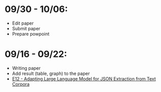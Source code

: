 # 09/30 - 10/06:
- Edit paper
- Submit paper
- Prepare powpoint

# 09/16 - 09/22:
- Writing paper
- Add result (table, graph) to the paper 
- [E12 - Adapting Large Language Model for JSON Extraction from Text Corpora](https://drive.google.com/drive/folders/1YhmemPToZn4oElU9Z8LUGxJSg1Ug4yzQ)
